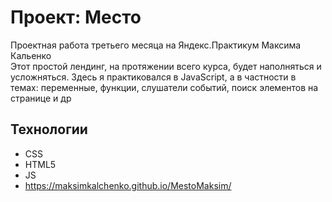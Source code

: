 # Проект: Место

Проектная работа третьего месяца на Яндекс.Практикум Максима Кальенко  
Этот простой лендинг, на протяжении всего курса, будет наполняться и усложняться. Здесь я практиковался в JavaScript, а в частности в темах: переменные, функции, слушатели событий, поиск элементов на странице и др

## Технологии
* CSS
* HTML5
* JS
* https://maksimkalchenko.github.io/MestoMaksim/
